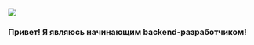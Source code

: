 # ![](https://img.novosti-n.org/upload/ukraine/892003.jpg)
### Привет! Я являюсь начинающим backend-разработчиком! 
